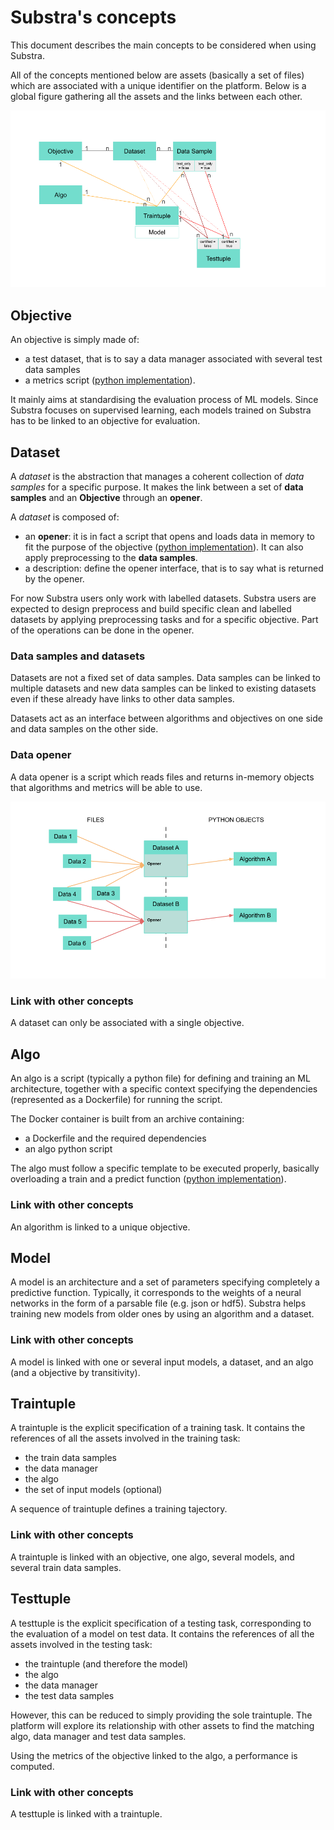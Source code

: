 # Substra's concepts

This document describes the main concepts to be considered when using Substra.

All of the concepts mentioned below are assets (basically a set of files) which are associated with a unique identifier on the platform. Below is a global figure gathering all the assets and the links between each other.

![Relationships between assets](./img/assets_relationships.png)


## Objective

An objective is simply made of:
* a test dataset, that is to say a data manager associated with several test data samples
* a metrics script ([python implementation](https://github.com/SubstraFoundation/substra-tools/blob/dev/docs/api.md#metrics)).

It mainly aims at standardising the evaluation process of ML models. Since Substra focuses on supervised learning, each models trained on Substra has to be linked to an objective for evaluation.

## Dataset

A *dataset* is the abstraction that manages a coherent collection of *data samples* for a specific purpose.
It makes the link between a set of **data samples** and an **Objective** through an **opener**.

A *dataset* is composed of:

- an **opener**: it is in fact a script that opens and loads data in memory to fit the purpose of the objective ([python implementation](https://github.com/SubstraFoundation/substra-tools/blob/dev/docs/api.md#opener)). It can also apply preprocessing to the **data samples**.   
- a description: define the opener interface, that is to say what is returned by the opener.

For now Substra users only work with labelled datasets. Substra users are expected to design preprocess and build specific clean and labelled datasets by applying preprocessing tasks and for a specific objective. Part of the operations can be done in the opener.

### Data samples and datasets

Datasets are not a fixed set of data samples. Data samples can be linked to multiple datasets and new data samples can be linked to existing datasets even if these already have links to other data samples.

Datasets act as an interface between algorithms and objectives on one side and data samples on the other side. 

### Data opener

A data opener is a script which reads files and returns in-memory objects that algorithms and metrics will be able to use.

![](./img/dataset-files-opener.png)

### Link with other concepts

A dataset can only be associated with a single objective.

## Algo

An algo is a script (typically a python file) for defining and training an ML architecture, together with a specific context specifying the dependencies (represented as a Dockerfile) for running the script.

The Docker container is built from an archive containing:
* a Dockerfile and the required dependencies
* an algo python script

The algo must follow a specific template to be executed properly, basically overloading a train and a predict function ([python implementation](https://github.com/SubstraFoundation/substra-tools/blob/dev/docs/api.md#algo)).

### Link with other concepts

An algorithm is linked to a unique objective.

## Model

A model is an architecture and a set of parameters specifying completely a predictive function. Typically, it corresponds to the weights of a neural networks in the form of a parsable file (e.g. json or hdf5). Substra helps training new models from older ones by using an algorithm and a dataset.

### Link with other concepts

A model is linked with one or several input models, a dataset, and an algo (and a objective by transitivity).

## Traintuple

A traintuple is the explicit specification of a training task. It contains the references of all the assets involved in the training task:
* the train data samples
* the data manager
* the algo
* the set of input models (optional)

A sequence of traintuple defines a training tajectory.

### Link with other concepts

A traintuple is linked with an objective, one algo, several models, and several train data samples.

## Testtuple

A testtuple is the explicit specification of a testing task, corresponding to the evaluation of a model on test data.  It contains the references of all the assets involved in the testing task:
* the traintuple (and therefore the model)
* the algo
* the data manager
* the test data samples

However, this can be reduced to simply providing the sole traintuple. The platform will explore its relationship with other assets to find the matching algo, data manager and test data samples.

Using the metrics of the objective linked to the algo, a performance is computed.

### Link with other concepts

A testtuple is linked with a traintuple.
